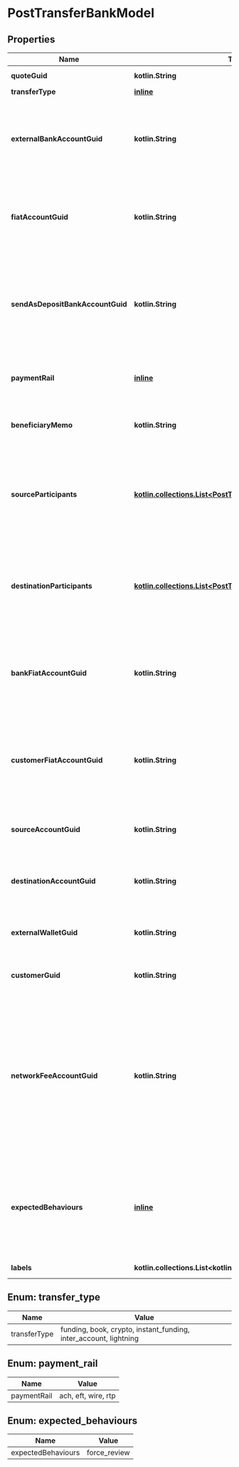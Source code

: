 
# PostTransferBankModel

## Properties
Name | Type | Description | Notes
------------ | ------------- | ------------- | -------------
**quoteGuid** | **kotlin.String** | The associated quote&#39;s identifier. | 
**transferType** | [**inline**](#TransferType) | The type of transfer. | 
**externalBankAccountGuid** | **kotlin.String** | The customer&#39;s &#39;plaid&#39; or &#39;plaid_processor_token&#39; external bank account&#39;s identifier. Required when transfer_type is funding or transfer_type is instant_funding. |  [optional]
**fiatAccountGuid** | **kotlin.String** | The identifier for the fiat account to use for the transfer. Required if the customer or bank has multiple fiat accounts. Optional when transfer_type is funding. |  [optional]
**sendAsDepositBankAccountGuid** | **kotlin.String** | The deposit bank account&#39;s identifier. Only valid for withdrawals. The deposit bank account must be owned by the customer or bank initiating the transfer. Optional when transfer_type is funding. |  [optional]
**paymentRail** | [**inline**](#PaymentRail) | The desired payment rail to initiate the transfer for. Optional when transfer_type is funding. |  [optional]
**beneficiaryMemo** | **kotlin.String** | The memo to send to the counterparty. Optional when transfer_type is funding. |  [optional]
**sourceParticipants** | [**kotlin.collections.List&lt;PostTransferParticipantBankModel&gt;**](PostTransferParticipantBankModel.md) | The source participants for the transfer. Optional when transfer_type is funding, transfer_type is instant_funding, transfer_type is book, transfer_type is crypto, or transfer_type is lightning. |  [optional]
**destinationParticipants** | [**kotlin.collections.List&lt;PostTransferParticipantBankModel&gt;**](PostTransferParticipantBankModel.md) | The destination participants for the transfer. Optional when transfer_type is funding, transfer_type is instant_funding, transfer_type is book, transfer_type is crypto, or transfer_type is lightning. |  [optional]
**bankFiatAccountGuid** | **kotlin.String** | The identifier for the fiat account to use for the transfer. Required if the bank has multiple fiat accounts. Optional when transfer_type is instant_funding or transfer_type is lightning. |  [optional]
**customerFiatAccountGuid** | **kotlin.String** | The identifier for the fiat account to use for the transfer. Required if the customer has multiple fiat accounts. Optional when transfer_type is instant_funding or transfer_type is lightning. |  [optional]
**sourceAccountGuid** | **kotlin.String** | The source account&#39;s identifier. Required when transfer_type is book or transfer_type is inter_account. |  [optional]
**destinationAccountGuid** | **kotlin.String** | The destination account&#39;s identifier. Required when transfer_type is book or transfer_type is inter_account. |  [optional]
**externalWalletGuid** | **kotlin.String** | The customer&#39;s external wallet&#39;s identifier. Optional when transfer_type is crypto. |  [optional]
**customerGuid** | **kotlin.String** | The customer&#39;s identifier. Required when transfer_type is lightning. |  [optional]
**networkFeeAccountGuid** | **kotlin.String** | The network fee account&#39;s identifier. Required for network fee transfers. Must be the identifier for the customer&#39;s or bank&#39;s fiat or trading account. For customer&#39;s to pay the network fees, include the customer&#39;s fiat or trading account guid. For bank&#39;s to pay the network fees, include the bank&#39;s fiat or trading account guid. Required when transfer_type is lightning. |  [optional]
**expectedBehaviours** | [**inline**](#kotlin.collections.List&lt;ExpectedBehaviours&gt;) | The optional expected behaviour to simulate. Only applicable for transfers under sandbox banks. The force_review behaviour will force the transfer to be reviewed for funding and instant_funding transfers. |  [optional]
**labels** | **kotlin.collections.List&lt;kotlin.String&gt;** | The labels associated with the transfer. |  [optional]


<a name="TransferType"></a>
## Enum: transfer_type
Name | Value
---- | -----
transferType | funding, book, crypto, instant_funding, inter_account, lightning


<a name="PaymentRail"></a>
## Enum: payment_rail
Name | Value
---- | -----
paymentRail | ach, eft, wire, rtp


<a name="kotlin.collections.List<ExpectedBehaviours>"></a>
## Enum: expected_behaviours
Name | Value
---- | -----
expectedBehaviours | force_review



